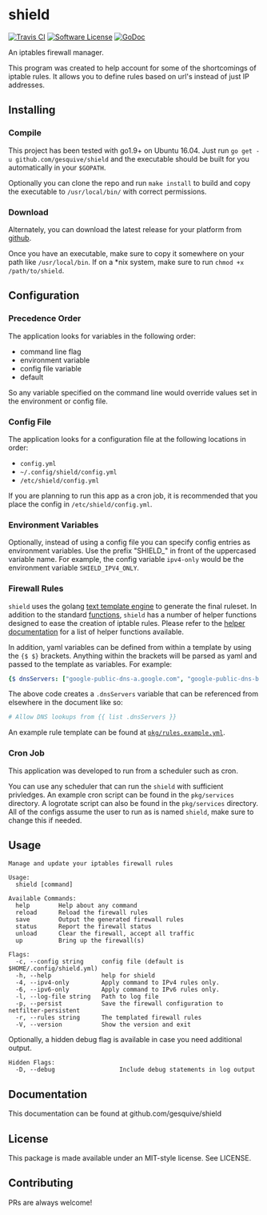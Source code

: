 # shield
[![Travis CI](https://img.shields.io/travis/gesquive/shield/master.svg?style=flat-square)](https://travis-ci.org/gesquive/shield)
[![Software License](https://img.shields.io/badge/License-MIT-orange.svg?style=flat-square)](https://github.com/gesquive/shield/blob/master/LICENSE)
[![GoDoc](https://img.shields.io/badge/godoc-reference-blue.svg?style=flat-square)](https://godoc.org/github.com/gesquive/shield)

An iptables firewall manager.

This program was created to help account for some of the shortcomings of iptable rules. It allows you to define rules based on url's instead of just IP addresses.

## Installing

### Compile
This project has been tested with go1.9+ on Ubuntu 16.04. Just run `go get -u github.com/gesquive/shield` and the executable should be built for you automatically in your `$GOPATH`.

Optionally you can clone the repo and run `make install` to build and copy the executable to `/usr/local/bin/` with correct permissions.

### Download
Alternately, you can download the latest release for your platform from [github](https://github.com/gesquive/shield/releases/latest).

Once you have an executable, make sure to copy it somewhere on your path like `/usr/local/bin`.
If on a \*nix system, make sure to run `chmod +x /path/to/shield`.

## Configuration

### Precedence Order
The application looks for variables in the following order:
 - command line flag
 - environment variable
 - config file variable
 - default

So any variable specified on the command line would override values set in the environment or config file.

### Config File
The application looks for a configuration file at the following locations in order:
 - `config.yml`
 - `~/.config/shield/config.yml`
 - `/etc/shield/config.yml`

If you are planning to run this app as a cron job, it is recommended that you place the config in `/etc/shield/config.yml`.

### Environment Variables
Optionally, instead of using a config file you can specify config entries as environment variables. Use the prefix "SHIELD_" in front of the uppercased variable name. For example, the config variable `ipv4-only` would be the environment variable `SHIELD_IPV4_ONLY`.

### Firewall Rules
`shield` uses the golang [text template engine](https://golang.org/pkg/text/template/) to generate the final ruleset. In addition to the standard [functions](https://golang.org/pkg/text/template/#hdr-Functions), `shield` has a number of helper functions designed to ease the creation of iptable rules. Please refer to the [helper documentation](https://gesquive.github.io/shield/) for a list of helper functions available. 

In addition, yaml variables can be defined from within a template by using the `{$ $}` brackets. Anything within the brackets will be parsed as yaml and passed to the template as variables. For example:
```yaml
{$ dnsServers: ["google-public-dns-a.google.com", "google-public-dns-b.google.com"] $}
```
The above code creates a `.dnsServers` variable that can be referenced from elsewhere in the document like so:
```yaml
# Allow DNS lookups from {{ list .dnsServers }}
```

An example rule template can be found at [`pkg/rules.example.yml`](https://github.com/gesquive/shield/blob/master/pkg/rules.example.yml).

### Cron Job
This application was developed to run from a scheduler such as cron.

You can use any scheduler that can run the `shield` with sufficient privledges. An example cron script can be found in the `pkg/services` directory. A logrotate script can also be found in the `pkg/services` directory. All of the configs assume the user to run as is named `shield`, make sure to change this if needed.

## Usage

```console
Manage and update your iptables firewall rules

Usage:
  shield [command]

Available Commands:
  help        Help about any command
  reload      Reload the firewall rules
  save        Output the generated firewall rules
  status      Report the firewall status
  unload      Clear the firewall, accept all traffic
  up          Bring up the firewall(s)

Flags:
  -c, --config string     config file (default is $HOME/.config/shield.yml)
  -h, --help              help for shield
  -4, --ipv4-only         Apply command to IPv4 rules only.
  -6, --ipv6-only         Apply command to IPv6 rules only.
  -l, --log-file string   Path to log file
  -p, --persist           Save the firewall configuration to netfilter-persistent
  -r, --rules string      The templated firewall rules
  -V, --version           Show the version and exit
```

Optionally, a hidden debug flag is available in case you need additional output.
```console
Hidden Flags:
  -D, --debug                  Include debug statements in log output
```

## Documentation

This documentation can be found at github.com/gesquive/shield

## License

This package is made available under an MIT-style license. See LICENSE.

## Contributing

PRs are always welcome!
